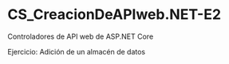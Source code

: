 # CS_CreacionDeAPIweb.NET-E2
Controladores de API web de ASP.NET Core

Ejercicio: Adición de un almacén de datos
